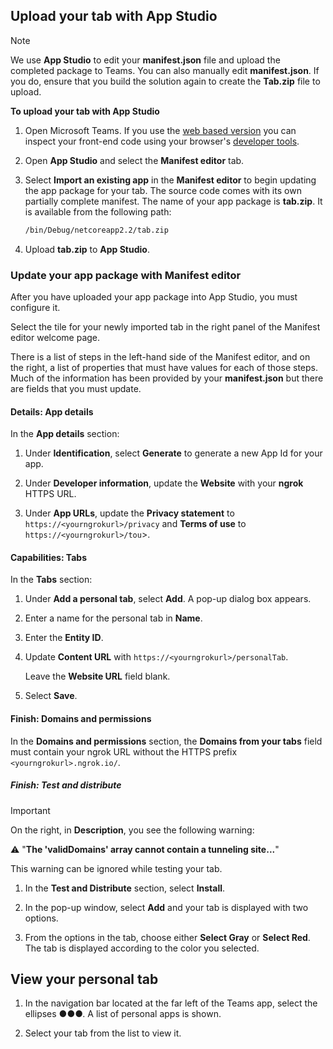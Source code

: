 ## Upload your tab with App Studio

>[!NOTE]
> We use **App Studio** to edit your **manifest.json** file and upload the completed package to Teams. You can also manually edit **manifest.json**. If you do, ensure that you build the solution again to create the **Tab.zip** file to upload.

**To upload your tab with App Studio**

1. Open Microsoft Teams. If you use the [web based version](https://teams.microsoft.com) you can inspect your front-end code using your browser's [developer tools](~/tabs/how-to/developer-tools.md).

1. Open **App Studio** and select the **Manifest editor** tab.

1. Select **Import an existing app** in the **Manifest editor** to begin updating the app package for your tab. The source code comes with its own partially complete manifest. The name of your app package is **tab.zip**. It is available from the following path:

    ```bash
    /bin/Debug/netcoreapp2.2/tab.zip
    ```

1. Upload **tab.zip** to **App Studio**.

### Update your app package with Manifest editor

After you have uploaded your app package into App Studio, you must configure it.

Select the tile for your newly imported tab in the right panel of the Manifest editor welcome page.

There is a list of steps in the left-hand side of the Manifest editor, and on the right, a list of properties that must have values for each of those steps. Much of the information has been provided by your **manifest.json** but there are fields that you must update.

#### Details: App details

In the **App details** section:

1. Under **Identification**, select **Generate** to generate a new App Id for your app.

1. Under **Developer information**, update the **Website** with your **ngrok** HTTPS URL.

1. Under **App URLs**, update the **Privacy statement** to `https://<yourngrokurl>/privacy` and **Terms of use** to `https://<yourngrokurl>/tou`>.

#### Capabilities: Tabs

In the **Tabs** section:

1. Under **Add a personal tab**, select **Add**. A pop-up dialog box appears.

1. Enter a name for the personal tab in **Name**.

1. Enter the **Entity ID**.

1. Update **Content URL** with `https://<yourngrokurl>/personalTab`.

    Leave the **Website URL** field blank.

1. Select **Save**.

#### Finish: Domains and permissions

In the **Domains and permissions** section, the **Domains from your tabs** field must contain your ngrok URL without the HTTPS prefix `<yourngrokurl>.ngrok.io/`.

##### Finish: Test and distribute

>[!IMPORTANT]
> On the right, in **Description**, you see the following warning:
>
>&#9888; "**The 'validDomains' array cannot contain a tunneling site...**"
>
>This warning can be ignored while testing your tab.

1. In the **Test and Distribute** section, select **Install**.

1. In the pop-up window, select **Add** and your tab is displayed with two options.

1. From the options in the tab, choose either **Select Gray** or **Select Red**. The tab is displayed according to the color you selected.

## View your personal tab

1. In the navigation bar located at the far left of the Teams app, select the ellipses &#x25CF;&#x25CF;&#x25CF;. A list of personal apps is shown.

1. Select your tab from the list to view it.
